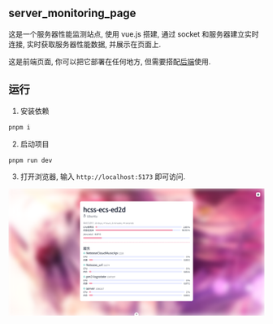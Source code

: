 ## server_monitoring_page

这是一个服务器性能监测站点, 使用 vue.js 搭建, 通过 socket 和服务器建立实时连接, 实时获取服务器性能数据, 并展示在页面上.

这是前端页面, 你可以把它部署在任何地方, 但需要搭配[后端](https://github.com/sooooooooooooooooootheby/server_monitoring)使用.

## 运行

1. 安装依赖

```bash
pnpm i
```

2. 启动项目

```bash
pnpm run dev
```

3. 打开浏览器, 输入 `http://localhost:5173` 即可访问.

![image](./PixPin_2024-11-18_17-12-21.png)